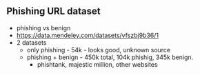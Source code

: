 ##  Phishing URL dataset
- phishing vs benign
- https://data.mendeley.com/datasets/vfszbj9b36/1
- 2 datasets
	- only phishing - 54k - looks good, unknown source
	- phishing + benign - 450k total, 104k phishig, 345k benign.
		- phishtank, majestic million, other websites
